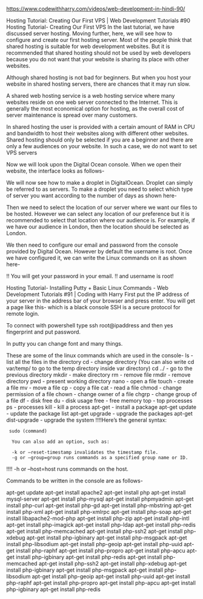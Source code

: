 https://www.codewithharry.com/videos/web-development-in-hindi-90/


Hosting Tutorial: Creating Our First VPS | Web Development Tutorials #90
Hosting Tutorial- Creating Our First VPS
In the last tutorial, we have discussed server hosting. Moving further, here, we will see how to configure and create our first hosting server. Most of the people think that shared hosting is suitable for web development websites. But it is recommended that shared hosting should not be used by web developers because you do not want that your website is sharing its place with other websites.

Although shared hosting is not bad for beginners. But when you host your website in shared hosting servers, there are chances that it may run slow.

A shared web hosting service is a web hosting service where many websites reside on one web server connected to the Internet. This is generally the most economical option for hosting, as the overall cost of server maintenance is spread over many customers.

In shared hosting the user is provided with a certain amount of RAM in CPU and bandwidth to host their websites along with different other websites. Shared hosting should only be selected if you are a beginner and there are only a few audiences on your website. In such a case, we do not want to set VPS servers


Now we will look upon the Digital Ocean console. When we open their website, the interface looks as follows-




We will now see how to make a droplet in DigitalOcean. Droplet can simply be referred to as servers. To make a droplet you need to select which type of server you want according to the number of days as shown here-






Then we need to select the location of our server where we want our files to be hosted. However we can select any location of our preference but it is recommended to select that location where our audience is. For example, if we have our audience in London, then the location should be selected as London.


We then need to configure our email and password from the console provided by Digital Ocean. However by default the username is root. Once we have configured it, we can write the Linux commands on it as shown here-


!! You will get your password in your email. !!
and username is root!


Hosting Tutorial- Installing Putty + Basic Linux Commands - Web Development Tutorials #91 | Coding with Harry
First put the IP address of your server in the address bar of your browser and press enter. You will get a page like this- which is a black console
SSH is a secure protocol for remote login. 

To connect with powershell type ssh root@ipaddress
and then yes fingerprint and put password.

In putty you can change font and many things.

These are some of the linux commands which are used in the console-
ls - list all the files in the directory
cd - change directory (You can also write cd var/temp/ to go to the temp directory inside var directory)
cd ../ - go to the previous directory
mkdir - make directory
rm - remove file
rmdir - remove directory
pwd - present working directory
nano - open a file
touch - create a file
mv - move a file
cp - copy a file
cat - read a file
chmod - change permission of a file
chown - change owner of a file
chgrp - change group of a file
df - disk free
du - disk usage
free - free memory
top - top processes
ps - processes
kill - kill a process
apt-get - install a package
apt-get update - update the package list
apt-get upgrade - upgrade the packages
apt-get dist-upgrade - upgrade the system
!!!!Here’s the general syntax:

     sudo (command)

      You can also add an option, such as:

      -k or –reset-timestamp invalidates the timestamp file.
      -g or –group=group runs commands as a specified group name or ID.
!!!!  -h or –host=host runs commands on the host.
































Commands to be written in the console are as follows-

apt-get update
apt-get install apache2
apt-get install php
apt-get install mysql-server
apt-get install php-mysql
apt-get install phpmyadmin
apt-get install php-curl
apt-get install php-gd
apt-get install php-mbstring
apt-get install php-xml
apt-get install php-xmlrpc
apt-get install php-soap
apt-get install libapache2-mod-php
apt-get install php-zip
apt-get install php-intl
apt-get install php-imagick
apt-get install php-ldap
apt-get install php-redis
apt-get install php-memcached
apt-get install php-ssh2
apt-get install php-xdebug
apt-get install php-igbinary
apt-get install php-msgpack
apt-get install php-libsodium
apt-get install php-geoip
apt-get install php-uuid
apt-get install php-raphf
apt-get install php-propro
apt-get install php-apcu
apt-get install php-igbinary
apt-get install php-redis
apt-get install php-memcached
apt-get install php-ssh2
apt-get install php-xdebug
apt-get install php-igbinary
apt-get install php-msgpack
apt-get install php-libsodium
apt-get install php-geoip
apt-get install php-uuid
apt-get install php-raphf
apt-get install php-propro
apt-get install php-apcu
apt-get install php-igbinary
apt-get install php-redis






